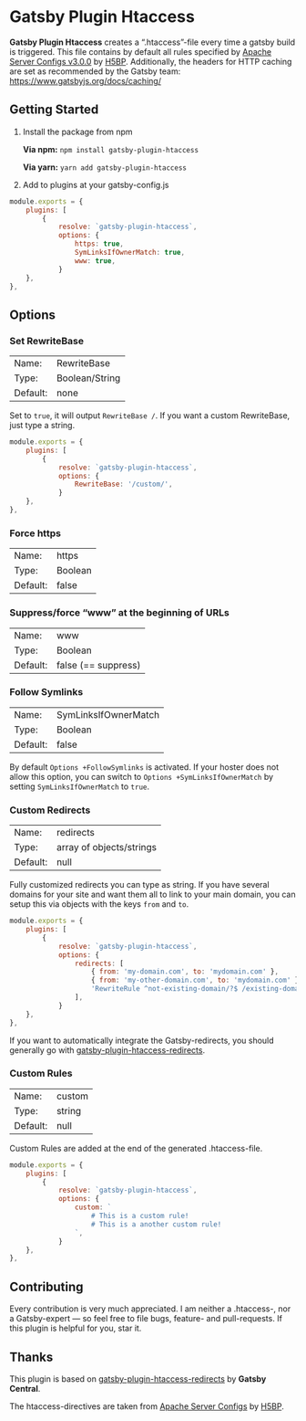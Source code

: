 # Gatsby Plugin Htaccess

**Gatsby Plugin Htaccess** creates a “.htaccess”-file every time a gatsby build is triggered.
This file contains by default all rules specified by [Apache Server Configs v3.0.0](https://github.com/h5bp/server-configs-apache) by [H5BP](https://github.com/h5bp).
Additionally, the headers for HTTP caching are set as recommended by the Gatsby team: https://www.gatsbyjs.org/docs/caching/

## Getting Started

1. Install the package from npm

   **Via npm:** `npm install gatsby-plugin-htaccess`

   **Via yarn:** `yarn add gatsby-plugin-htaccess`

2. Add to plugins at your gatsby-config.js

```javascript
module.exports = {
    plugins: [
        {
            resolve: `gatsby-plugin-htaccess`,
            options: {
                https: true,
                SymLinksIfOwnerMatch: true,
                www: true,
            }
    },
},
```

## Options

### Set RewriteBase

|          |                |
| -------- | -------------- |
| Name:    | RewriteBase    |
| Type:    | Boolean/String |
| Default: | none           |

Set to `true`, it will output `RewriteBase /`.
If you want a custom RewriteBase, just type a string.

```javascript
module.exports = {
    plugins: [
        {
            resolve: `gatsby-plugin-htaccess`,
            options: {
                RewriteBase: '/custom/',
            }
    },
},
```

### Force https

|          |         |
| -------- | ------- |
| Name:    | https   |
| Type:    | Boolean |
| Default: | false   |

### Suppress/force “www” at the beginning of URLs

|          |                     |
| -------- | ------------------- |
| Name:    | www                 |
| Type:    | Boolean             |
| Default: | false (== suppress) |

### Follow Symlinks

|          |                      |
| -------- | -------------------- |
| Name:    | SymLinksIfOwnerMatch |
| Type:    | Boolean              |
| Default: | false                |

By default `Options +FollowSymlinks` is activated.
If your hoster does not allow this option, you can switch to `Options +SymLinksIfOwnerMatch` by setting `SymLinksIfOwnerMatch` to `true`.

### Custom Redirects

|          |                          |
| -------- | ------------------------ |
| Name:    | redirects                |
| Type:    | array of objects/strings |
| Default: | null                     |

Fully customized redirects you can type as string.
If you have several domains for your site and want them all to link to your main domain, you can setup this via objects with the keys `from` and `to`.

```javascript
module.exports = {
    plugins: [
        {
            resolve: `gatsby-plugin-htaccess`,
            options: {
                redirects: [
                    { from: 'my-domain.com', to: 'mydomain.com' },
                    { from: 'my-other-domain.com', to: 'mydomain.com' },
                    'RewriteRule ^not-existing-domain/?$ /existing-domain [R=301,L,NE]',
                ],
            }
    },
},
```

If you want to automatically integrate the Gatsby-redirects, you should generally go with [gatsby-plugin-htaccess-redirects](https://github.com/GatsbyCentral/gatsby-plugin-htaccess-redirects).

### Custom Rules

|          |        |
| -------- | ------ |
| Name:    | custom |
| Type:    | string |
| Default: | null   |

Custom Rules are added at the end of the generated .htaccess-file.

```javascript
module.exports = {
    plugins: [
        {
            resolve: `gatsby-plugin-htaccess`,
            options: {
                custom: `
                    # This is a custom rule!
                    # This is a another custom rule!
                `,
            }
    },
},
```

## Contributing

Every contribution is very much appreciated.
I am neither a .htaccess-, nor a Gatsby-expert — so feel free to file bugs, feature- and pull-requests.
If this plugin is helpful for you, star it.

## Thanks

This plugin is based on [gatsby-plugin-htaccess-redirects](https://github.com/GatsbyCentral/gatsby-plugin-htaccess-redirects) by **Gatsby Central**.

The htaccess-directives are taken from [Apache Server Configs](https://github.com/h5bp/server-configs-apache) by [H5BP](https://github.com/h5bp).
